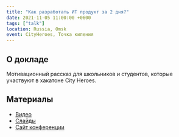 ```yaml
---
title: "Как разработать ИТ продукт за 2 дня?"
date: 2021-11-05 11:00:00 +0600
tags: ["talk"]
location: Russia, Omsk
event: CityHeroes, Точка кипения
---
```


## О докладе

Мотивационный рассказ для школьников и студентов, которые участвуют в хакатоне City Heroes.

## Материалы

- [Видео](https://youtu.be/AR3h6D6H6Yo?t=2096)
- [Слайды](https://docs.google.com/presentation/d/e/2PACX-1vSl1jsHX2_YHpgl35249bSTkPCeOY6wFGxWhp6h-kR9rPP9YE7nvyzsWN7JDJffNUE36NL5Eh_L7kiu/pub?start=false&loop=false&delayms=3000)
- [Сайт конференции](https://vk.com/cityheroes.hackathon)
